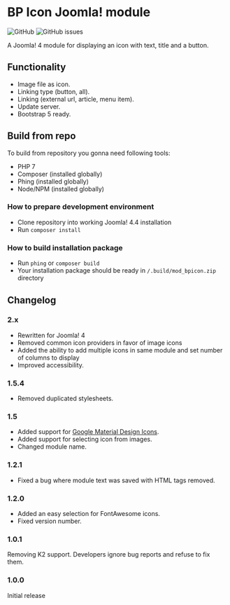 # BP Icon Joomla! module
![GitHub](https://img.shields.io/github/license/bestproject/mod_bpicon.svg)
![GitHub issues](https://img.shields.io/github/issues-raw/bestproject/mod_bpicon.svg)

A Joomla! 4 module for displaying an icon with text, title and a button.

## Functionality
- Image file as icon.
- Linking type (button, all).
- Linking (external url, article, menu item).
- Update server.
- Bootstrap 5 ready.

## Build from repo
To build from repository you gonna need following tools:
- PHP 7
- Composer (installed globally)
- Phing (installed globally)
- Node/NPM (installed globally)

### How to prepare development environment
- Clone repository into working Joomla! 4.4 installation
- Run `composer install`

### How to build installation package
- Run `phing` or `composer build`
- Your installation package should be ready in `/.build/mod_bpicon.zip` directory

## Changelog
### 2.x
- Rewritten for Joomla! 4
- Removed common icon providers in favor of image icons
- Added the ability to add multiple icons in same module and set number of columns to display
- Improved accessibility.

### 1.5.4
- Removed duplicated stylesheets.

### 1.5
- Added support for [Google Material Design Icons](https://design.google.com/icons/).
- Added support for selecting icon from images.
- Changed module name.

### 1.2.1
- Fixed a bug where module text was saved with HTML tags removed.

### 1.2.0
- Added an easy selection for FontAwesome icons.
- Fixed version number.

### 1.0.1
Removing K2 support. Developers ignore bug reports and refuse to fix them. 

### 1.0.0
Initial release

